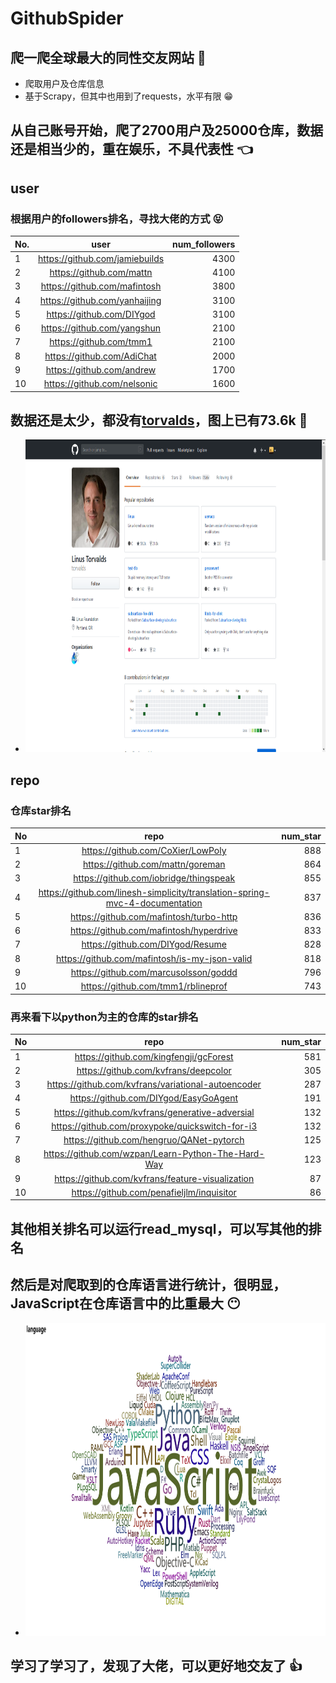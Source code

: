 # GithubSpider
## 爬一爬全球最大的同性交友网站 :eyes:
- 爬取用户及仓库信息
- 基于Scrapy，但其中也用到了requests，水平有限   :grin:
## 从自己账号开始，爬了2700用户及25000仓库，数据还是相当少的，**重在娱乐，不具代表性** :point_left: 
## user
### 根据用户的followers排名，寻找大佬的方式 :stuck_out_tongue_closed_eyes:
| No. | user | num_followers |
|-|:-:|-:|
| 1 | https://github.com/jamiebuilds | 4300|  
| 2 | https://github.com/mattn | 4100  
| 3 | https://github.com/mafintosh | 3800
| 4 | https://github.com/yanhaijing | 3100
| 5 | https://github.com/DIYgod | 3100
| 6 | https://github.com/yangshun | 2100  
| 7 | https://github.com/tmm1 | 2100  
| 8 | https://github.com/AdiChat | 2000
| 9 | https://github.com/andrew	| 1700 
| 10 | https://github.com/nelsonic | 1600
## 数据还是太少，都没有[torvalds](https://github.com/torvalds)，图上已有73.6k :muscle:
- <div align=left><img width="800" height="500" src="./picture/torvalds.png"/></div>
## repo
### 仓库star排名
| No | repo | num_star |
|-|:-:|-:|
| 1 | https://github.com/CoXier/LowPoly | 888
| 2 | https://github.com/mattn/goreman | 864
| 3 | https://github.com/iobridge/thingspeak | 855
| 4 | https://github.com/linesh-simplicity/translation-spring-mvc-4-documentation	| 837
| 5 | https://github.com/mafintosh/turbo-http | 836
| 6 | https://github.com/mafintosh/hyperdrive	| 833
| 7 | https://github.com/DIYgod/Resume | 828
| 8 | https://github.com/mafintosh/is-my-json-valid	| 818
| 9 | https://github.com/marcusolsson/goddd | 796
| 10 | https://github.com/tmm1/rblineprof | 743
### 再来看下以python为主的仓库的star排名
| No | repo | num_star |
|-|:-:|-:|
| 1 | https://github.com/kingfengji/gcForest | 581
| 2 | https://github.com/kvfrans/deepcolor | 305
| 3 | https://github.com/kvfrans/variational-autoencoder	 | 287
| 4 | https://github.com/DIYgod/EasyGoAgent	| 191
| 5 | https://github.com/kvfrans/generative-adversial | 132
| 6 | https://github.com/proxypoke/quickswitch-for-i3 | 132
| 7 | https://github.com/hengruo/QANet-pytorch | 125
| 8 | https://github.com/wzpan/Learn-Python-The-Hard-Way	| 123
| 9 | https://github.com/kvfrans/feature-visualization | 87
| 10 | https://github.com/penafieljlm/inquisitor | 86
## 其他相关排名可以运行read_mysql，可以写其他的排名
## 然后是对爬取到的仓库语言进行统计，很明显，JavaScript在仓库语言中的比重最大 :no_mouth:
- <div align=left><img width="800" height="500" src="./picture/language.png"/></div>
## 学习了学习了，发现了大佬，可以更好地交友了 :+1:

